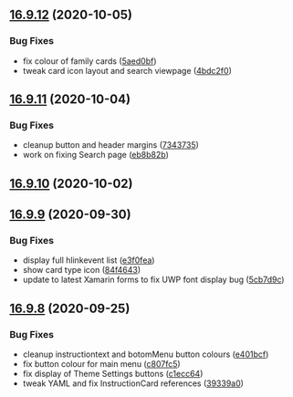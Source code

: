 ## [16.9.12](https://github.com/phandcock/GrampsView/compare/16.9.11...16.9.12) (2020-10-05)


### Bug Fixes

* fix colour of family cards ([5aed0bf](https://github.com/phandcock/GrampsView/commit/5aed0bf19ab0d2f6b8e0c0c963acb4d364115eb9))
* tweak card icon layout and search viewpage ([4bdc2f0](https://github.com/phandcock/GrampsView/commit/4bdc2f072008fda688aff80c27a69391e63757c8))



## [16.9.11](https://github.com/phandcock/GrampsView/compare/16.9.10...16.9.11) (2020-10-04)


### Bug Fixes

* cleanup button and header margins ([7343735](https://github.com/phandcock/GrampsView/commit/7343735e8cddcc6407bdd2d85486d1bfb0af91db))
* work on fixing Search page ([eb8b82b](https://github.com/phandcock/GrampsView/commit/eb8b82b4ccb2ed44e4b3f981ba6e5c0190aa6896))



## [16.9.10](https://github.com/phandcock/GrampsView/compare/16.9.9...16.9.10) (2020-10-02)



## [16.9.9](https://github.com/phandcock/GrampsView/compare/16.9.8...16.9.9) (2020-09-30)


### Bug Fixes

* display full hlinkevent list ([e3f0fea](https://github.com/phandcock/GrampsView/commit/e3f0feaa2893358a08a9860c5fe5d8997d00cd97))
* show card type icon ([84f4643](https://github.com/phandcock/GrampsView/commit/84f464303eef6b31fd9e7ed043eed8c98694fbca))
* update to latest Xamarin forms to fix UWP font display bug ([5cb7d9c](https://github.com/phandcock/GrampsView/commit/5cb7d9c05509c5dd9d05b1f614f811cc9860c987))



## [16.9.8](https://github.com/phandcock/GrampsView/compare/16.9.7...16.9.8) (2020-09-25)


### Bug Fixes

* cleanup instructiontext and botomMenu button colours ([e401bcf](https://github.com/phandcock/GrampsView/commit/e401bcf6f74e10098a2a763058da4864f20c235c))
* fix button colour for main menu ([c807fc5](https://github.com/phandcock/GrampsView/commit/c807fc5015c14926b453d1c9dfd8f96e224d3017))
* fix display of Theme Settings buttons ([c1ecc64](https://github.com/phandcock/GrampsView/commit/c1ecc64a7793ba4d02c94b3844881e3f460e63ee))
* tweak YAML and fix InstructionCard references ([39339a0](https://github.com/phandcock/GrampsView/commit/39339a08eaec4a76f4d5fcc48d8e58cb566ab9da))



